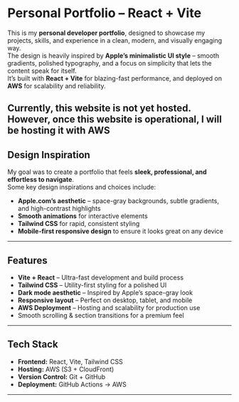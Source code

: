 # Personal Portfolio – React + Vite

This is my **personal developer portfolio**, designed to showcase my projects, skills, and experience in a clean, modern, and visually engaging way.  
The design is heavily inspired by **Apple’s minimalistic UI style** – smooth gradients, polished typography, and a focus on simplicity that lets the content speak for itself.  
It’s built with **React + Vite** for blazing-fast performance, and deployed on **AWS** for scalability and reliability.

Currently, this website is not yet hosted. However, once this website is operational, I will be hosting it with AWS
---

## Design Inspiration

My goal was to create a portfolio that feels **sleek, professional, and effortless to navigate**.  
Some key design inspirations and choices include:

- **Apple.com’s aesthetic** – space-gray backgrounds, subtle gradients, and high-contrast highlights  
- **Smooth animations** for interactive elements  
- **Tailwind CSS** for rapid, consistent styling  
- **Mobile-first responsive design** to ensure it looks great on any device  

---

## Features

- **Vite + React** – Ultra-fast development and build process  
- **Tailwind CSS** – Utility-first styling for a polished UI  
- **Dark mode aesthetic** – Inspired by Apple’s space-gray look  
- **Responsive layout** – Perfect on desktop, tablet, and mobile  
- **AWS Deployment** – Hosting and scalability for production use  
- Smooth scrolling & section transitions for a premium feel  

---

## Tech Stack

- **Frontend:** React, Vite, Tailwind CSS  
- **Hosting:** AWS (S3 + CloudFront)  
- **Version Control:** Git + GitHub  
- **Deployment:** GitHub Actions → AWS  

---

